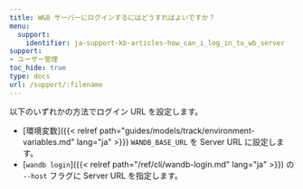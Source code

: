 ```yaml
---
title: W&B サーバーにログインするにはどうすればよいですか？
menu:
  support:
    identifier: ja-support-kb-articles-how_can_i_log_in_to_wb_server
support:
- ユーザー管理
toc_hide: true
type: docs
url: /support/:filename
---
```


以下のいずれかの方法でログイン URL を設定します。

- [環境変数]({{< relref path="guides/models/track/environment-variables.md" lang="ja" >}}) `WANDB_BASE_URL` を Server URL に設定します。
- [`wandb login`]({{< relref path="/ref/cli/wandb-login.md" lang="ja" >}}) の `--host` フラグに Server URL を指定します。